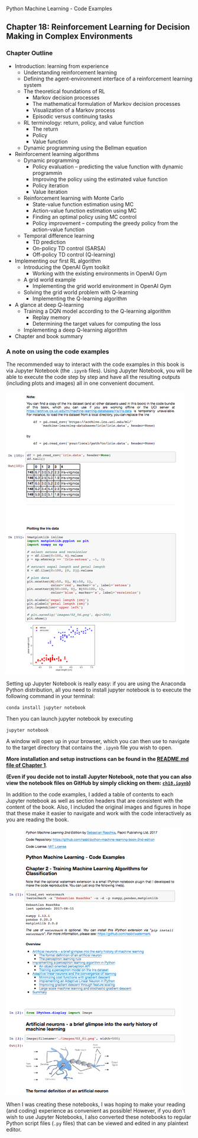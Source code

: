 Python Machine Learning - Code Examples


##  Chapter 18: Reinforcement Learning for Decision Making in Complex Environments


### Chapter Outline

- Introduction: learning from experience
  - Understanding reinforcement learning
  - Defining the agent-environment interface of a reinforcement learning system
  - The theoretical foundations of RL
    - Markov decision processes
    - The mathematical formulation of Markov decision processes
    - Visualization of a Markov process
    - Episodic versus continuing tasks
  - RL terminology: return, policy, and value function
    - The return
    - Policy
    - Value function
  - Dynamic programming using the Bellman equation
- Reinforcement learning algorithms
  - Dynamic programming
    - Policy evaluation – predicting the value function with dynamic programmin
    - Improving the policy using the estimated value function
    - Policy iteration
    - Value iteration
  - Reinforcement learning with Monte Carlo
    - State-value function estimation using MC
    - Action-value function estimation using MC
    - Finding an optimal policy using MC control
    - Policy improvement – computing the greedy policy from the action-value function
  - Temporal difference learning
    - TD prediction
    - On-policy TD control (SARSA)
    - Off-policy TD control (Q-learning)
- Implementing our first RL algorithm
  - Introducing the OpenAI Gym toolkit
    - Working with the existing environments in OpenAI Gym
  - A grid world example
    - Implementing the grid world environment in OpenAI Gym
  - Solving the grid world problem with Q-learning
    - Implementing the Q-learning algorithm
- A glance at deep Q-learning
  - Training a DQN model according to the Q-learning algorithm
    - Replay memory
    - Determining the target values for computing the loss
  - Implementing a deep Q-learning algorithm
- Chapter and book summary

### A note on using the code examples

The recommended way to interact with the code examples in this book is via Jupyter Notebook (the `.ipynb` files). Using Jupyter Notebook, you will be able to execute the code step by step and have all the resulting outputs (including plots and images) all in one convenient document.

![](../ch02/images/jupyter-example-1.png)



Setting up Jupyter Notebook is really easy: if you are using the Anaconda Python distribution, all you need to install jupyter notebook is to execute the following command in your terminal:

    conda install jupyter notebook

Then you can launch jupyter notebook by executing

    jupyter notebook

A window will open up in your browser, which you can then use to navigate to the target directory that contains the `.ipynb` file you wish to open.

**More installation and setup instructions can be found in the [README.md file of Chapter 1](../ch01/README.md)**.

**(Even if you decide not to install Jupyter Notebook, note that you can also view the notebook files on GitHub by simply clicking on them: [`ch18.ipynb`](ch18.ipynb))**

In addition to the code examples, I added a table of contents to each Jupyter notebook as well as section headers that are consistent with the content of the book. Also, I included the original images and figures in hope that these make it easier to navigate and work with the code interactively as you are reading the book.

![](../ch02/images/jupyter-example-2.png)


When I was creating these notebooks, I was hoping to make your reading (and coding) experience as convenient as possible! However, if you don't wish to use Jupyter Notebooks, I also converted these notebooks to regular Python script files (`.py` files) that can be viewed and edited in any plaintext editor. 
